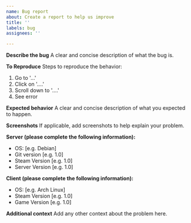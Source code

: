 ```yaml
---
name: Bug report
about: Create a report to help us improve
title: ''
labels: bug
assignees: ''

---
```


**Describe the bug**
A clear and concise description of what the bug is.

**To Reproduce**
Steps to reproduce the behavior:
1. Go to '...'
2. Click on '....'
3. Scroll down to '....'
4. See error

**Expected behavior**
A clear and concise description of what you expected to happen.

**Screenshots**
If applicable, add screenshots to help explain your problem.

**Server (please complete the following information):**
 - OS: [e.g. Debian]
 - Git version [e.g. 1.0]
 - Steam Version [e.g. 1.0]
 - Server Version [e.g. 1.0]

**Client (please complete the following information):**
 - OS: [e.g. Arch Linux]
 - Steam Version [e.g. 1.0]
 - Game Version [e.g. 1.0]

**Additional context**
Add any other context about the problem here.
